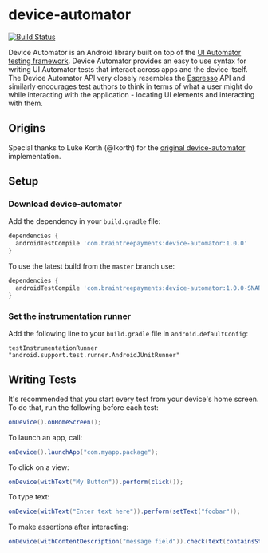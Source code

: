 # device-automator

 [![Build Status](https://travis-ci.org/lkorth/device-automator.svg?branch=master)](https://travis-ci.org/lkorth/device-automator)

Device Automator is an Android library built on top of the [UI Automator testing
framework](http://developer.android.com/training/testing/ui-testing/uiautomator-testing.html).
Device Automator provides an easy to use syntax for writing UI Automator tests that interact across
apps and the device itself. The Device Automator API very closely resembles the
[Espresso](https://google.github.io/android-testing-support-library/docs/espresso/basics/index.html)
API and similarly encourages test authors to think in terms of what a user might do while
interacting with the application - locating UI elements and interacting with them.


## Origins

Special thanks to Luke Korth (@lkorth) for the [original device-automator](https://github.com/lkorth/device-automator) implementation.

## Setup

### Download device-automator

Add the dependency in your `build.gradle` file:

```groovy
dependencies {
  androidTestCompile 'com.braintreepayments:device-automator:1.0.0'
}
```

To use the latest build from the `master` branch use:

```groovy
dependencies {
  androidTestCompile 'com.braintreepayments:device-automator:1.0.0-SNAPSHOT'
}
```

### Set the instrumentation runner

Add the following line to your `build.gradle` file in `android.defaultConfig`:

```
testInstrumentationRunner "android.support.test.runner.AndroidJUnitRunner"
```

## Writing Tests

It's recommended that you start every test from your device's home screen. To do that, run the
following before each test:

```java
onDevice().onHomeScreen();
```

To launch an app, call:

```java
onDevice().launchApp("com.myapp.package");
```

To click on a view:

```java
onDevice(withText("My Button")).perform(click());
```

To type text:

```java
onDevice(withText("Enter text here")).perform(setText("foobar"));
```

To make assertions after interacting:

```java
onDevice(withContentDescription("message field")).check(text(containsString("my message")));
```
